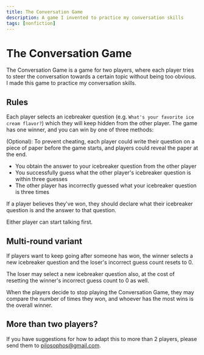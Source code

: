 ```yaml
---
title: The Conversation Game
description: A game I invented to practice my conversation skills
tags: [nonfiction]
---
```

# The Conversation Game

The Conversation Game is a game for two players, where each player tries to steer the conversation towards a certain topic without being too obvious. I made this game to practice my conversation skills.

## Rules

<div class="relative">

  Each player selects an icebreaker question (e.g. `What's your favorite ice cream flavor?`) which they will keep hidden from the other player. The game has one winner, and you can win by one of three methods:

  <aside class="marginal-note">
  
  (Optional): To prevent cheating, each player could write their question on a piece of paper before the game starts, and players could reveal the paper at the end.
  
  </aside>
</div>

* You obtain the answer to your icebreaker question from the other player
* You successfully guess what the other player's icebreaker question is within three guesses
* The other player has incorrectly guessed what your icebreaker question is three times

If a player believes they've won, they should declare what their icebreaker question is and the answer to that question.

Either player can start talking first.

## Multi-round variant

If players want to keep going after someone has won, the winner selects a new icebreaker question and the loser's incorrect guess count resets to 0.

The loser may select a new icebreaker question also, at the cost of resetting the winner's incorrect guess count to 0 as well.

When the players decide to stop playing the Conversation Game, they may compare the number of times they won, and whoever has the most wins is the overall winner.

## More than two players?

If you have suggestions for how to adapt this to more than 2 players, please send them to [pilosophos@gmail.com](mailto:pilosophos@gmail.com).